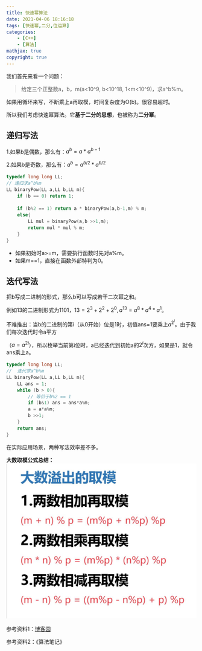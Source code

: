 ```yaml
---
title: 快速幂算法
date: 2021-04-06 18:16:18
tags: [快速幂,二分,位运算]
categories: 
	- [C++]
	- [算法]
mathjax: true
copyright: true
---
```


我们首先来看一个问题：

> 给定三个正整数a，b，m(a<10^9, b<10^18, 1<m<10^9)，求a^b%m。

<!--more-->

如果用循环来写，不断乘上a再取模，时间复杂度为O(b)。很容易超时。

所以我们考虑快速幂算法。它**基于二分的思想**，也被称为**二分幂**。

## 递归写法

1.如果b是偶数，那么有：$a^b = a*a^{b-1}$

2.如果b是奇数，那么有：$a^b = a^{b/2}*a^{b/2}$

```C++
typedef long long LL;
// 递归求a^b%m
LL binaryPow(LL a,LL b,LL m){
    if (b == 0) return 1;

    if (b%2 == 1) return a * binaryPow(a,b-1,m) % m;
    else{
        LL mul = binaryPow(a,b >>1,m);
        return mul * mul % m;
    }
}
```

- 如果初始时a>=m，需要执行函数时先对a%m。
- 如果m==1，直接在函数外部特判为0。

## 迭代写法

把b写成二进制的形式，那么b可以写成若干二次幂之和。

例如13的二进制形式为1101，$13=2^3+2^2+2^0,a^{13}=a^8*a^4*a^1$。

不难推出：当b的二进制的第i（从0开始）位是1时，初值ans=1要乘上$a^{2{^i}}$。由于我们每次迭代时令a平方

（$a=a^{2i}$），所以枚举当前第i位时，a已经迭代到初始a的$2^i$次方，如果是1，就令ans乘上a。

```C++
typedef long long LL;
//  迭代求a^b%m
LL binaryPow(LL a,LL b,LL m){
    LL ans = 1;
    while (b > 0){
        // 等价于b%2 == 1
        if (b&1) ans = ans*a%m;
        a = a*a%m;
        b >>1;
    }
    return ans;
}
```

在实际应用场景，两种写法效率差不多。

**大数取模公式总结：**![image-20210407222650012](快速幂算法/image-20210407222650012.png)

参考资料1：[博客园](https://www.cnblogs.com/llsq/p/5810262.html)

参考资料2：《算法笔记》